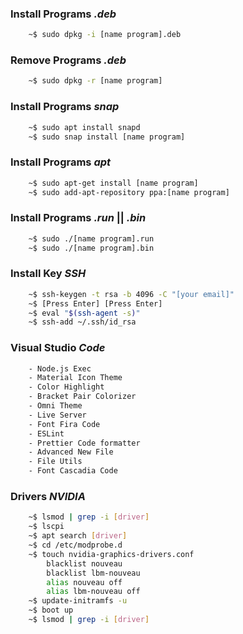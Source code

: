 ### Install Programs _.deb_
~~~bash
    ~$ sudo dpkg -i [name program].deb
~~~
### Remove Programs _.deb_
~~~bash
    ~$ sudo dpkg -r [name program]
~~~
### Install Programs _snap_
~~~bash
    ~$ sudo apt install snapd
    ~$ sudo snap install [name program]
~~~
### Install Programs _apt_
~~~bash
    ~$ sudo apt-get install [name program]
    ~$ sudo add-apt-repository ppa:[name program]
~~~
### Install Programs _.run_ || _.bin_
~~~bash
    ~$ sudo ./[name program].run
    ~$ sudo ./[name program].bin
~~~
### Install Key _SSH_
~~~bash
    ~$ ssh-keygen -t rsa -b 4096 -C "[your email]"
    ~$ [Press Enter] [Press Enter]
    ~$ eval "$(ssh-agent -s)"
    ~$ ssh-add ~/.ssh/id_rsa
~~~
### Visual Studio _Code_
~~~bash
    - Node.js Exec
    - Material Icon Theme
    - Color Highlight
    - Bracket Pair Colorizer
    - Omni Theme
    - Live Server
    - Font Fira Code
    - ESLint
    - Prettier Code formatter
    - Advanced New File
    - File Utils
    - Font Cascadia Code
~~~
### Drivers _NVIDIA_
~~~bash
    ~$ lsmod | grep -i [driver]
    ~$ lscpi
    ~$ apt search [driver]
    ~$ cd /etc/modprobe.d
    ~$ touch nvidia-graphics-drivers.conf
        blacklist nouveau
        blacklist lbm-nouveau
        alias nouveau off
        alias lbm-nouveau off
    ~$ update-initramfs -u
    ~$ boot up
    ~$ lsmod | grep -i [driver]
~~~
